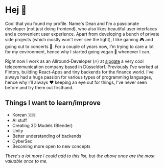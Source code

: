 # Hej 👋

Cool that you found my profile. Name's Dean and I'm a passionate developer (not just doing frontend), who also likes beautiful user interfaces and a convenient user experience. Apart from developing a bunch of private side projects (which mostly won't ever see the light), I like gaming 🎮 and going out to concerts 🎸. For a couple of years now, I'm trying to care a lot for my environment, hence why I started going vegan 🌱 whenever I can.

Right now I work as an Allround-Developer (🔥) at [sipgate](https://sipgate.de) a very cool telecommunication company based in Düsseldorf. Previously I've worked at Fintory, building React-Apps and tiny backends for the finance world. I've always had a huge passion for various types of programming languages, hence why I'll always ❤️ keeping an eye out for things, I've never seen before and try them out firsthand.

## Things I want to learn/improve

- Korean 🇰🇷
- AI stuff
- Creating 3D Models (Blender)
- Unity
- Better understanding of backends
- CyberSec
- Becoming more open to new concepts

*There's a lot more I could add to this list, but the above once are the most valuable once to me.*